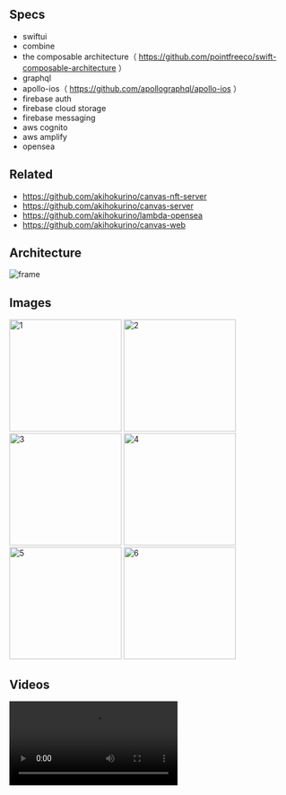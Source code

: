 ## Specs

- swiftui
- combine
- the composable architecture（ https://github.com/pointfreeco/swift-composable-architecture ）
- graphql
- apollo-ios（ https://github.com/apollographql/apollo-ios ）
- firebase auth
- firebase cloud storage
- firebase messaging
- aws cognito
- aws amplify
- opensea

## Related

- https://github.com/akihokurino/canvas-nft-server
- https://github.com/akihokurino/canvas-server
- https://github.com/akihokurino/lambda-opensea
- https://github.com/akihokurino/canvas-web

## Architecture

![frame](https://user-images.githubusercontent.com/2268288/167259508-e5007300-8d7b-40b5-9e63-eea3b913af4c.png)

## Images

<img width="200" alt="1" src="https://user-images.githubusercontent.com/2268288/194029223-4dcd10b5-9be2-4b87-bb6f-27959c155839.png"> <img width="200" alt="2" src="https://user-images.githubusercontent.com/2268288/194029289-7a847a5c-a13c-457b-924b-8e74c85d3996.png"> <img width="200" alt="3" src="https://user-images.githubusercontent.com/2268288/194029301-e4700107-d2a6-45c6-b2a8-6a113e36ca83.png"> <img width="200" alt="4" src="https://user-images.githubusercontent.com/2268288/194029329-7c5cb6c3-8822-4aac-99ad-fa7df8c54ba0.png"> <img width="200" alt="5" src="https://user-images.githubusercontent.com/2268288/194029346-feea0746-04bd-40d5-a3b7-37513033c575.png"> <img width="200" alt="6" src="https://user-images.githubusercontent.com/2268288/194029354-ee373adf-44c9-44ba-96b4-3e5f71a91693.png">



## Videos

<video witdth="300" src="https://user-images.githubusercontent.com/2268288/143589563-570158a9-ae23-4157-83ad-972104190f21.mp4">

## Amplify Auth

- https://docs.amplify.aws/sdk/auth/getting-started/q/platform/ios/
- https://docs.amplify.aws/cli/auth/import/

1. amplify init
   amplify フォルダと各種設定ファイル、実際の amplify プロジェクトが生成される
2. amplify import auth
   既存の cognito をインポートする
3. amplify push
